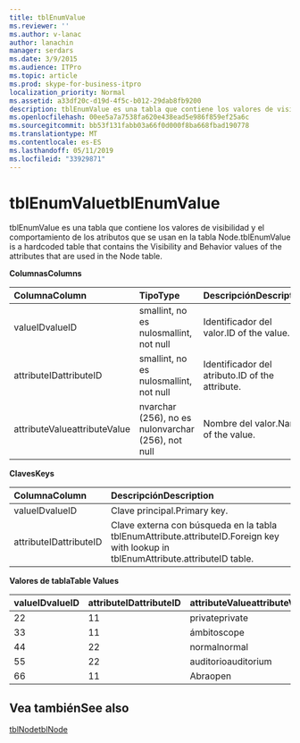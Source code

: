 ```yaml
---
title: tblEnumValue
ms.reviewer: ''
ms.author: v-lanac
author: lanachin
manager: serdars
ms.date: 3/9/2015
ms.audience: ITPro
ms.topic: article
ms.prod: skype-for-business-itpro
localization_priority: Normal
ms.assetid: a33df20c-d19d-4f5c-b012-29dab8fb9200
description: tblEnumValue es una tabla que contiene los valores de visibilidad y el comportamiento de los atributos que se usan en la tabla Node.
ms.openlocfilehash: 00ee5a7a7538fa620e438ead5e986f859ef25a6c
ms.sourcegitcommit: bb53f131fabb03a66f0d000f8ba668fbad190778
ms.translationtype: MT
ms.contentlocale: es-ES
ms.lasthandoff: 05/11/2019
ms.locfileid: "33929871"
---
```

# <a name="tblenumvalue"></a><span data-ttu-id="41b0c-103">tblEnumValue</span><span class="sxs-lookup"><span data-stu-id="41b0c-103">tblEnumValue</span></span>
 
<span data-ttu-id="41b0c-104">tblEnumValue es una tabla que contiene los valores de visibilidad y el comportamiento de los atributos que se usan en la tabla Node.</span><span class="sxs-lookup"><span data-stu-id="41b0c-104">tblEnumValue is a hardcoded table that contains the Visibility and Behavior values of the attributes that are used in the Node table.</span></span>
  
<span data-ttu-id="41b0c-105">**Columnas**</span><span class="sxs-lookup"><span data-stu-id="41b0c-105">**Columns**</span></span>

|<span data-ttu-id="41b0c-106">**Columna**</span><span class="sxs-lookup"><span data-stu-id="41b0c-106">**Column**</span></span>|<span data-ttu-id="41b0c-107">**Tipo**</span><span class="sxs-lookup"><span data-stu-id="41b0c-107">**Type**</span></span>|<span data-ttu-id="41b0c-108">**Descripción**</span><span class="sxs-lookup"><span data-stu-id="41b0c-108">**Description**</span></span>|
|:-----|:-----|:-----|
|<span data-ttu-id="41b0c-109">valueID</span><span class="sxs-lookup"><span data-stu-id="41b0c-109">valueID</span></span>  <br/> |<span data-ttu-id="41b0c-110">smallint, no es nulo</span><span class="sxs-lookup"><span data-stu-id="41b0c-110">smallint, not null</span></span>  <br/> |<span data-ttu-id="41b0c-111">Identificador del valor.</span><span class="sxs-lookup"><span data-stu-id="41b0c-111">ID of the value.</span></span>  <br/> |
|<span data-ttu-id="41b0c-112">attributeID</span><span class="sxs-lookup"><span data-stu-id="41b0c-112">attributeID</span></span>  <br/> |<span data-ttu-id="41b0c-113">smallint, no es nulo</span><span class="sxs-lookup"><span data-stu-id="41b0c-113">smallint, not null</span></span>  <br/> |<span data-ttu-id="41b0c-114">Identificador del atributo.</span><span class="sxs-lookup"><span data-stu-id="41b0c-114">ID of the attribute.</span></span>  <br/> |
|<span data-ttu-id="41b0c-115">attributeValue</span><span class="sxs-lookup"><span data-stu-id="41b0c-115">attributeValue</span></span>  <br/> |<span data-ttu-id="41b0c-116">nvarchar (256), no es nulo</span><span class="sxs-lookup"><span data-stu-id="41b0c-116">nvarchar (256), not null</span></span>  <br/> |<span data-ttu-id="41b0c-117">Nombre del valor.</span><span class="sxs-lookup"><span data-stu-id="41b0c-117">Name of the value.</span></span>  <br/> |
   
<span data-ttu-id="41b0c-118">**Claves**</span><span class="sxs-lookup"><span data-stu-id="41b0c-118">**Keys**</span></span>

|<span data-ttu-id="41b0c-119">**Columna**</span><span class="sxs-lookup"><span data-stu-id="41b0c-119">**Column**</span></span>|<span data-ttu-id="41b0c-120">**Descripción**</span><span class="sxs-lookup"><span data-stu-id="41b0c-120">**Description**</span></span>|
|:-----|:-----|
|<span data-ttu-id="41b0c-121">valueID</span><span class="sxs-lookup"><span data-stu-id="41b0c-121">valueID</span></span>  <br/> |<span data-ttu-id="41b0c-122">Clave principal.</span><span class="sxs-lookup"><span data-stu-id="41b0c-122">Primary key.</span></span>  <br/> |
|<span data-ttu-id="41b0c-123">attributeID</span><span class="sxs-lookup"><span data-stu-id="41b0c-123">attributeID</span></span>  <br/> |<span data-ttu-id="41b0c-124">Clave externa con búsqueda en la tabla tblEnumAttribute.attributeID.</span><span class="sxs-lookup"><span data-stu-id="41b0c-124">Foreign key with lookup in tblEnumAttribute.attributeID table.</span></span>  <br/> |
   
<span data-ttu-id="41b0c-125">**Valores de tabla**</span><span class="sxs-lookup"><span data-stu-id="41b0c-125">**Table Values**</span></span>

|<span data-ttu-id="41b0c-126">**valueID**</span><span class="sxs-lookup"><span data-stu-id="41b0c-126">**valueID**</span></span>|<span data-ttu-id="41b0c-127">**attributeID**</span><span class="sxs-lookup"><span data-stu-id="41b0c-127">**attributeID**</span></span>|<span data-ttu-id="41b0c-128">**attributeValue**</span><span class="sxs-lookup"><span data-stu-id="41b0c-128">**attributeValue**</span></span>|
|:-----|:-----|:-----|
|<span data-ttu-id="41b0c-129">2</span><span class="sxs-lookup"><span data-stu-id="41b0c-129">2</span></span>  <br/> |<span data-ttu-id="41b0c-130">1</span><span class="sxs-lookup"><span data-stu-id="41b0c-130">1</span></span>  <br/> |<span data-ttu-id="41b0c-131">private</span><span class="sxs-lookup"><span data-stu-id="41b0c-131">private</span></span>  <br/> |
|<span data-ttu-id="41b0c-132">3</span><span class="sxs-lookup"><span data-stu-id="41b0c-132">3</span></span>  <br/> |<span data-ttu-id="41b0c-133">1</span><span class="sxs-lookup"><span data-stu-id="41b0c-133">1</span></span>  <br/> |<span data-ttu-id="41b0c-134">ámbito</span><span class="sxs-lookup"><span data-stu-id="41b0c-134">scope</span></span>  <br/> |
|<span data-ttu-id="41b0c-135">4</span><span class="sxs-lookup"><span data-stu-id="41b0c-135">4</span></span>  <br/> |<span data-ttu-id="41b0c-136">2</span><span class="sxs-lookup"><span data-stu-id="41b0c-136">2</span></span>  <br/> |<span data-ttu-id="41b0c-137">normal</span><span class="sxs-lookup"><span data-stu-id="41b0c-137">normal</span></span>  <br/> |
|<span data-ttu-id="41b0c-138">5</span><span class="sxs-lookup"><span data-stu-id="41b0c-138">5</span></span>  <br/> |<span data-ttu-id="41b0c-139">2</span><span class="sxs-lookup"><span data-stu-id="41b0c-139">2</span></span>  <br/> |<span data-ttu-id="41b0c-140">auditorio</span><span class="sxs-lookup"><span data-stu-id="41b0c-140">auditorium</span></span>  <br/> |
|<span data-ttu-id="41b0c-141">6</span><span class="sxs-lookup"><span data-stu-id="41b0c-141">6</span></span>  <br/> |<span data-ttu-id="41b0c-142">1</span><span class="sxs-lookup"><span data-stu-id="41b0c-142">1</span></span>  <br/> |<span data-ttu-id="41b0c-143">Abra</span><span class="sxs-lookup"><span data-stu-id="41b0c-143">open</span></span>  <br/> |
   
## <a name="see-also"></a><span data-ttu-id="41b0c-144">Vea también</span><span class="sxs-lookup"><span data-stu-id="41b0c-144">See also</span></span>

[<span data-ttu-id="41b0c-145">tblNode</span><span class="sxs-lookup"><span data-stu-id="41b0c-145">tblNode</span></span>](tblnode.md)
